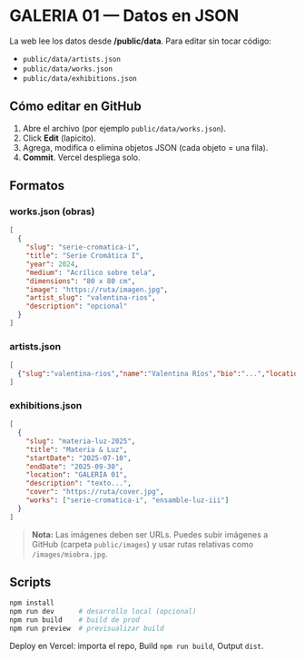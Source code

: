 # GALERIA 01 — Datos en JSON

La web lee los datos desde **/public/data**. Para editar sin tocar código:

- `public/data/artists.json`
- `public/data/works.json`
- `public/data/exhibitions.json`

## Cómo editar en GitHub
1. Abre el archivo (por ejemplo `public/data/works.json`).
2. Click **Edit** (lapicito).
3. Agrega, modifica o elimina objetos JSON (cada objeto = una fila).
4. **Commit**. Vercel despliega solo.

## Formatos

### works.json (obras)
```json
[
  {
    "slug": "serie-cromatica-i",
    "title": "Serie Cromática I",
    "year": 2024,
    "medium": "Acrílico sobre tela",
    "dimensions": "80 x 80 cm",
    "image": "https://ruta/imagen.jpg",
    "artist_slug": "valentina-rios",
    "description": "opcional"
  }
]
```

### artists.json
```json
[
  {"slug":"valentina-rios","name":"Valentina Ríos","bio":"...","location":"Santiago, Chile","website":"https://...","instagram":"https://...","avatar":"https://ruta/avatar.jpg"}
]
```

### exhibitions.json
```json
[
  {
    "slug": "materia-luz-2025",
    "title": "Materia & Luz",
    "startDate": "2025-07-10",
    "endDate": "2025-09-30",
    "location": "GALERIA 01",
    "description": "texto...",
    "cover": "https://ruta/cover.jpg",
    "works": ["serie-cromatica-i", "ensamble-luz-iii"]
  }
]
```

> **Nota:** Las imágenes deben ser URLs. Puedes subir imágenes a GitHub (carpeta `public/images`) y usar rutas relativas como `/images/miobra.jpg`.

## Scripts

```bash
npm install
npm run dev      # desarrollo local (opcional)
npm run build    # build de prod
npm run preview  # previsualizar build
```

Deploy en Vercel: importa el repo, Build `npm run build`, Output `dist`.
